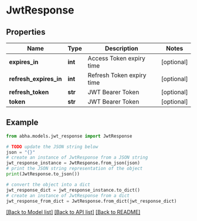 # JwtResponse


## Properties

Name | Type | Description | Notes
------------ | ------------- | ------------- | -------------
**expires_in** | **int** | Access Token expiry time | [optional] 
**refresh_expires_in** | **int** | Refresh Token expiry time | [optional] 
**refresh_token** | **str** | JWT Bearer Token | [optional] 
**token** | **str** | JWT Bearer Token | [optional] 

## Example

```python
from abha.models.jwt_response import JwtResponse

# TODO update the JSON string below
json = "{}"
# create an instance of JwtResponse from a JSON string
jwt_response_instance = JwtResponse.from_json(json)
# print the JSON string representation of the object
print(JwtResponse.to_json())

# convert the object into a dict
jwt_response_dict = jwt_response_instance.to_dict()
# create an instance of JwtResponse from a dict
jwt_response_from_dict = JwtResponse.from_dict(jwt_response_dict)
```
[[Back to Model list]](../README.md#documentation-for-models) [[Back to API list]](../README.md#documentation-for-api-endpoints) [[Back to README]](../README.md)


